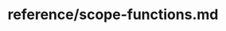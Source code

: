 ---
title: reference/scope-functions.md
showAuthorInfo: false
redirect_path: https://kotlinlang.org/docs/scope-functions.html
---